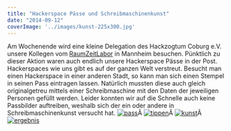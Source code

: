 ```yaml
---
title: "Hackerspace Pässe und Schreibmaschinenkunst"
date: "2014-09-12"
coverImage: '../images/kunst-225x300.jpg'
---
```


Am Wochenende wird eine kleine Delegation des Hackzogtum Coburg e.V. unsere Kollegen vom [RaumZeitLabor](https://raumzeitlabor.de/) in Mannheim besuchen. Pünktlich zu dieser Aktion waren auch endlich unsere Hackerspace Pässe in der Post. Hackerspaces wie uns gibt es auf der ganzen Welt verstreut. Besucht man einen Hackerspace in einer anderen Stadt, so kann man sich einen Stempel in seinen Pass eintragen lassen. Natürlich mussten diese auch gleich originalgetreu mittels einer Schreibmaschine mit den Daten der jeweiligen Personen gefüllt werden. Leider konnten wir auf die Schnelle auch keine Passbilder auftreiben, weshalb sich der ein oder andere in Schreibmaschinenkunst versucht hat. [![pass](../images/pass-244x300.jpg)](https://hackzogtum-coburg.de/wp-content/uploads/2014/09/pass.jpg " ")Â [![tippen](../images/tippen-225x300.jpg)](https://hackzogtum-coburg.de/wp-content/uploads/2014/09/tippen.jpg " ")Â [![kunst](../images/kunst-225x300.jpg)](https://hackzogtum-coburg.de/wp-content/uploads/2014/09/kunst.jpg " ")Â  [![ergebnis](../images/ergebnis-300x225.jpg)](https://hackzogtum-coburg.de/wp-content/uploads/2014/09/ergebnis.jpg " ")
